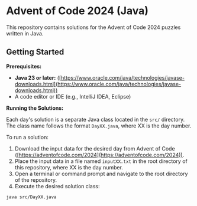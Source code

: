 # Advent of Code 2024 (Java)

This repository contains solutions for the Advent of Code 2024 puzzles written in Java.

## Getting Started

**Prerequisites:**

* **Java 23 or later:** ([https://www.oracle.com/java/technologies/javase-downloads.html](https://www.oracle.com/java/technologies/javase-downloads.html))
* A code editor or IDE (e.g., IntelliJ IDEA, Eclipse)

**Running the Solutions:**

Each day's solution is a separate Java class located in the `src/` directory. The class name follows the format `DayXX.java`, where XX is the day number.

To run a solution:

1. Download the input data for the desired day from Advent of Code ([https://adventofcode.com/2024](https://adventofcode.com/2024)).
2. Place the input data in a file named `inputXX.txt` in the root directory of this repository, where XX is the day number.
3. Open a terminal or command prompt and navigate to the root directory of the repository.
4. Execute the desired solution class:

```bash
java src/DayXX.java
